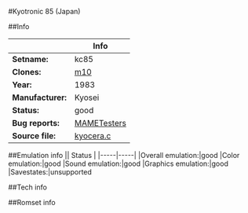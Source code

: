 #Kyotronic 85 (Japan)

##Info

||Info|
|-----|-----|
|**Setname:**|kc85
|**Clones:**|[m10](m10.md)
|**Year:**|1983
|**Manufacturer:**|Kyosei
|**Status:**|good
|**Bug reports:**|[MAMETesters](http://mametesters.org/view_all_set.php?type=1&temporary=y&search=kyocera.c)
|**Source file:**|[kyocera.c](https://github.com/mamedev/mame/blob/master/src/mess/drivers/kyocera.c)

##Emulation info
|| Status |
|-----|-----|
|Overall emulation:|good
|Color emulation:|good
|Sound emulation:|good
|Graphics emulation:|good
|Savestates:|unsupported

##Tech info

##Romset info

<!--- START OF EDITED COMMENT DO NOT TOUCH TEXT ABOVE-->
